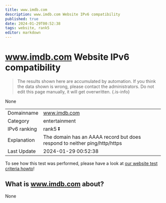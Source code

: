 ```yaml
---
title: www.imdb.com
description: www.imdb.com Website IPv6 compatibility
published: true
date: 2024-01-29T00:52:38
tags: website, rank5
editor: markdown
---
```


# www.imdb.com Website IPv6 compatibility

> The results shown here are accumulated by automation. If you think the data shown is wrong, please contact the administrators. 
> Do not edit this page manually, it will get overwritten.
{.is-info}

None


|   |   |
| - | - |
| Domainname | www.imdb.com
| Category | entertainment |
| IPv6 ranking | rank5 :arrow_double_down: |
| Explanation | The domain has an AAAA record but does respond to neither ping/http/https |
| Last Update | 2024-01-29 00:52:38 |

To see how this test was performed, please have a look at [our website test criteria howto](/howto/testcriteria/website)!


## What is www.imdb.com about?
None
